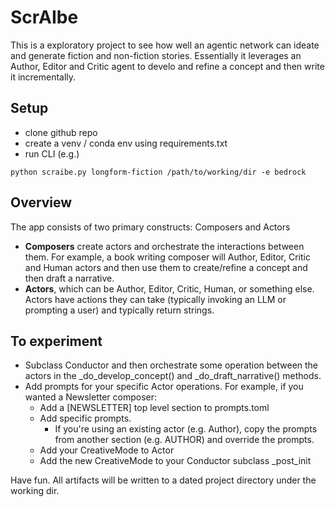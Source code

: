 # ScrAIbe
This is a exploratory project to see how well an agentic network can ideate and generate fiction and non-fiction stories. Essentially it leverages an Author, Editor and Critic agent to develo and refine a concept and then write it incrementally.


## Setup
- clone github repo
- create a venv / conda env using requirements.txt
- run CLI (e.g.)

`python scraibe.py longform-fiction /path/to/working/dir -e bedrock`

## Overview
The app consists of two primary constructs: Composers and Actors
- **Composers** create actors and orchestrate the interactions between them. For example, a book writing composer will Author, Editor, Critic and Human actors and then use them to create/refine a concept and then draft a narrative.
- **Actors**, which can be Author, Editor, Critic, Human, or something else. Actors have actions they can take (typically invoking an LLM or prompting a user) and typically return strings.

## To experiment
- Subclass Conductor and then orchestrate some operation between the actors in the _do_develop_concept() and _do_draft_narrative() methods.
- Add prompts for your specific Actor operations. For example, if you wanted a Newsletter composer:
  - Add a [NEWSLETTER] top level section to prompts.toml
  - Add specific prompts. 
    - If you're using an existing actor (e.g. Author), copy the prompts from another section (e.g. AUTHOR) and override the prompts.
  - Add your CreativeMode to Actor
  - Add the new CreativeMode to your Conductor subclass _post_init

Have fun. All artifacts will be written to a dated project directory under the working dir.